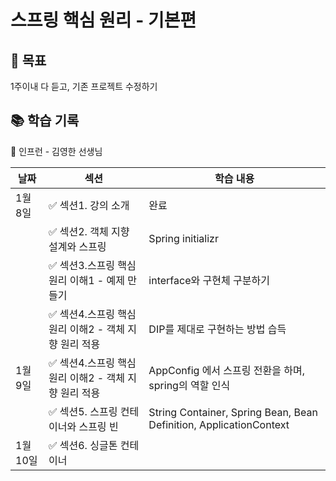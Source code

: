 # 스프링 핵심 원리 - 기본편

## 🔌 목표

1주이내 다 듣고, 기존 프로젝트 수정하기

## 📚 학습 기록

👤 인프런 - 김영한 선생님

| 날짜     | 섹션                                | 학습 내용                                                              |
|--------|-----------------------------------|--------------------------------------------------------------------|
| 1월 8일  | ✅ 섹션1. 강의 소개                      | 완료                                                                 |
|        | ✅ 섹션2. 객체 지향 설계와 스프링              | Spring initializr                                                  |
|        | ✅ 섹션3.스프링 핵심 원리 이해1 - 예제 만들기      | interface와 구현체 구분하기                                                |
|        | ✅ 섹션4.스프링 핵심 원리 이해2 - 객체 지향 원리 적용 | DIP를 제대로 구현하는 방법 습득                                                |
| 1월 9일  | ✅ 섹션4.스프링 핵심 원리 이해2 - 객체 지향 원리 적용 | AppConfig 에서 스프링 전환을 하며, spring의 역할 인식                             |
|        | ✅ 섹션5. 스프링 컨테이너와 스프링 빈            | String Container, Spring Bean, Bean Definition, ApplicationContext |
| 1월 10일 | ✅ 섹션6. 싱글톤 컨테이너                   |                                                                    |
